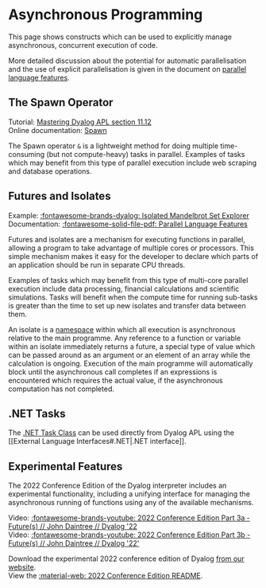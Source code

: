 # Asynchronous Programming
This page shows constructs which can be used to explicitly manage asynchronous, concurrent execution of code.

More detailed discussion about the potential for automatic parallelisation and the use of explicit parallelisation is given in the document on [parallel language features](https://docs.dyalog.com/latest/Parallel%20Language%20Features.pdf).

## The Spawn Operator
Tutorial: [Mastering Dyalog APL section 11.12](https://mastering.dyalog.com/Operators.html?highlight=spawn%20operator#spawn)  
Online documentation: [Spawn](http://help.dyalog.com/latest/#Language/Primitive%20Operators/Spawn.htm)  

The Spawn operator `&` is a lightweight method for doing multiple time-consuming (but not compute-heavy) tasks in parallel. Examples of tasks which may benefit from this type of parallel execution include web scraping and database operations.

## Futures and Isolates
Example: [:fontawesome-brands-dyalog: Isolated Mandelbrot Set Explorer](https://www.dyalog.com/blog/2014/08/isolated-mandelbrot-set-explorer/)  
Documentation: [:fontawesome-solid-file-pdf: Parallel Language Features](https://docs.dyalog.com/latest/Parallel%20Language%20Features.pdf)  

Futures and isolates are a mechanism for executing functions in parallel, allowing a program to take advantage of multiple cores or processors. This simple mechanism makes it easy for the developer to declare which parts of an application should be run in separate CPU threads.

Examples of tasks which may benefit from this type of multi-core parallel execution include data processing, financial calculations and scientific simulations. Tasks will benefit when the compute time for running sub-tasks is greater than the time to set up new isolates and transfer data between them.

An isolate is a [namespace](https://course.dyalog.com/Namespaces/) within which all execution is asynchronous relative to the main programme. Any reference to a function or variable within an isolate immediately returns a future, a special type of value which can be passed around as an argument or an element of an array while the calculation is ongoing. Execution of the main programme will automatically block until the asynchronous call completes if an expressions is encountered which requires the actual value, if the asynchronous computation has not completed.

## .NET Tasks
The [.NET Task Class](https://learn.microsoft.com/en-us/dotnet/api/system.threading.tasks.task?view=net-6.0) can be used directly from Dyalog APL using the [[External Language Interfaces#.NET|.NET interface]].

## Experimental Features
The 2022 Conference Edition of the Dyalog interpreter includes an experimental functionality, including a unifying interface for managing the asynchronous running of functions using any of the available mechanisms.

Video: [:fontawesome-brands-youtube: 2022 Conference Edition Part 3a - Future(s) // John Daintree // Dyalog '22](https://dyalog.tv/Dyalog22/?v=P18Z3ilH378)  
Video: [:fontawesome-brands-youtube: 2022 Conference Edition Part 3b - Future(s) // John Daintree // Dyalog '22'](https://dyalog.tv/Dyalog22/?v=nkqds8YavmQ)  

Download the experimental 2022 conference edition of Dyalog [from our website](https://www.dyalog.com/download-zone.htm).  
View the [:material-web: 2022 Conference Edition README](https://www.dyalog.com/uploads/dyalog_readme_120.22.htm).  
